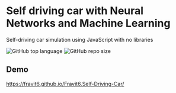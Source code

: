 #  Self driving car with Neural Networks and Machine Learning
Self-driving car simulation using JavaScript with no libraries

![GitHub top language](https://img.shields.io/github/languages/top/Fravit6/Self-Driving-Car)
![GitHub repo size](https://img.shields.io/github/repo-size/Fravit6/Self-Driving-Car)


## Demo

https://fravit6.github.io/Fravit6.Self-Driving-Car/
